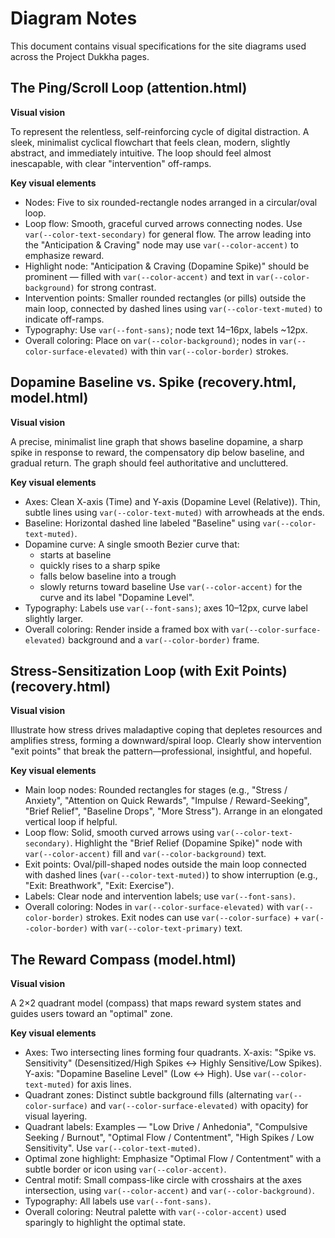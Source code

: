 # Diagram Notes

This document contains visual specifications for the site diagrams used across the Project Dukkha pages.

## The Ping/Scroll Loop (attention.html)

**Visual vision**

To represent the relentless, self-reinforcing cycle of digital distraction. A sleek, minimalist cyclical flowchart that feels clean, modern, slightly abstract, and immediately intuitive. The loop should feel almost inescapable, with clear "intervention" off-ramps.

**Key visual elements**

- Nodes: Five to six rounded-rectangle nodes arranged in a circular/oval loop.
- Loop flow: Smooth, graceful curved arrows connecting nodes. Use `var(--color-text-secondary)` for general flow. The arrow leading into the "Anticipation & Craving" node may use `var(--color-accent)` to emphasize reward.
- Highlight node: "Anticipation & Craving (Dopamine Spike)" should be prominent — filled with `var(--color-accent)` and text in `var(--color-background)` for strong contrast.
- Intervention points: Smaller rounded rectangles (or pills) outside the main loop, connected by dashed lines using `var(--color-text-muted)` to indicate off-ramps.
- Typography: Use `var(--font-sans)`; node text 14–16px, labels ~12px.
- Overall coloring: Place on `var(--color-background)`; nodes in `var(--color-surface-elevated)` with thin `var(--color-border)` strokes.

## Dopamine Baseline vs. Spike (recovery.html, model.html)

**Visual vision**

A precise, minimalist line graph that shows baseline dopamine, a sharp spike in response to reward, the compensatory dip below baseline, and gradual return. The graph should feel authoritative and uncluttered.

**Key visual elements**

- Axes: Clean X-axis (Time) and Y-axis (Dopamine Level (Relative)). Thin, subtle lines using `var(--color-text-muted)` with arrowheads at the ends.
- Baseline: Horizontal dashed line labeled "Baseline" using `var(--color-text-muted)`.
- Dopamine curve: A single smooth Bezier curve that:
  - starts at baseline
  - quickly rises to a sharp spike
  - falls below baseline into a trough
  - slowly returns toward baseline
  Use `var(--color-accent)` for the curve and its label "Dopamine Level".
- Typography: Labels use `var(--font-sans)`; axes 10–12px, curve label slightly larger.
- Overall coloring: Render inside a framed box with `var(--color-surface-elevated)` background and a `var(--color-border)` frame.

## Stress-Sensitization Loop (with Exit Points) (recovery.html)

**Visual vision**

Illustrate how stress drives maladaptive coping that depletes resources and amplifies stress, forming a downward/spiral loop. Clearly show intervention "exit points" that break the pattern—professional, insightful, and hopeful.

**Key visual elements**

- Main loop nodes: Rounded rectangles for stages (e.g., "Stress / Anxiety", "Attention on Quick Rewards", "Impulse / Reward-Seeking", "Brief Relief", "Baseline Drops", "More Stress"). Arrange in an elongated vertical loop if helpful.
- Loop flow: Solid, smooth curved arrows using `var(--color-text-secondary)`. Highlight the "Brief Relief (Dopamine Spike)" node with `var(--color-accent)` fill and `var(--color-background)` text.
- Exit points: Oval/pill-shaped nodes outside the main loop connected with dashed lines (`var(--color-text-muted)`) to show interruption (e.g., "Exit: Breathwork", "Exit: Exercise").
- Labels: Clear node and intervention labels; use `var(--font-sans)`.
- Overall coloring: Nodes in `var(--color-surface-elevated)` with `var(--color-border)` strokes. Exit nodes can use `var(--color-surface)` + `var(--color-border)` with `var(--color-text-primary)` text.

## The Reward Compass (model.html)

**Visual vision**

A 2×2 quadrant model (compass) that maps reward system states and guides users toward an "optimal" zone.

**Key visual elements**

- Axes: Two intersecting lines forming four quadrants. X-axis: "Spike vs. Sensitivity" (Desensitized/High Spikes ↔ Highly Sensitive/Low Spikes). Y-axis: "Dopamine Baseline Level" (Low ↔ High). Use `var(--color-text-muted)` for axis lines.
- Quadrant zones: Distinct subtle background fills (alternating `var(--color-surface)` and `var(--color-surface-elevated)` with opacity) for visual layering.
- Quadrant labels: Examples — "Low Drive / Anhedonia", "Compulsive Seeking / Burnout", "Optimal Flow / Contentment", "High Spikes / Low Sensitivity". Use `var(--color-text-muted)`.
- Optimal zone highlight: Emphasize "Optimal Flow / Contentment" with a subtle border or icon using `var(--color-accent)`.
- Central motif: Small compass-like circle with crosshairs at the axes intersection, using `var(--color-accent)` and `var(--color-background)`.
- Typography: All labels use `var(--font-sans)`.
- Overall coloring: Neutral palette with `var(--color-accent)` used sparingly to highlight the optimal state.